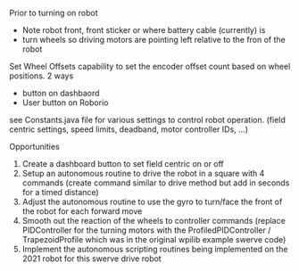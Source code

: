 Prior to turning on robot
 - Note robot front, front sticker or where battery cable (currently) is
 - turn wheels so driving motors are pointing left relative to the fron of the robot

Set Wheel Offsets capability to set the encoder offset count based on wheel positions.  2 ways
 - button on dashbaord
 - User button on Roborio

see Constants.java file for various settings to control robot operation.  (field centric settings, speed limits, deadband, motor controller IDs, ...)

Opportunities

 1. Create a dashboard button to set field centric on or off
 2. Setup an autonomous routine to drive the robot in a square with 4 commands (create command similar to drive method but add in seconds for a timed distance)
 3. Adjust the autonomous routine to use the gyro to turn/face the front of the robot for each forward move
 4. Smooth out the reaction of the wheels to controller commands (replace PIDController for the turning motors with the ProfiledPIDController / TrapezoidProfile which was in the original wpilib example swerve code)
 5. Implement the autonomous scripting routines being implemented on the 2021 robot for this swerve drive robot


